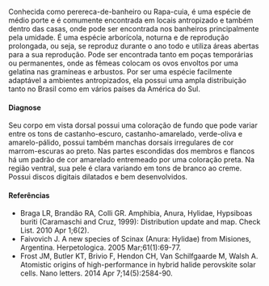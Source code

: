 ﻿Conhecida como perereca-de-banheiro ou Rapa-cuia, é uma espécie de médio porte e é comumente encontrada em locais antropizado e também dentro das casas, onde pode ser encontrada nos banheiros principalmente pela umidade. É uma espécie arborícola, noturna e de reprodução prolongada, ou seja, se reproduz durante o ano todo e utiliza áreas abertas para a sua reprodução. Pode ser encontrada tanto em poças temporárias ou permanentes, onde as fêmeas colocam os ovos envoltos por uma gelatina nas gramíneas e arbustos.
Por ser uma espécie facilmente adaptável a ambientes antropizados, ela possui uma ampla distribuição tanto no Brasil como em vários países da América do Sul.
#### Diagnose
Seu corpo em vista dorsal possui uma coloração de fundo que pode variar entre os tons de castanho-escuro, castanho-amarelado, verde-oliva e amarelo-pálido, possui também manchas dorsais irregulares de cor marrom-escuras ao preto. Nas partes escondidas dos membros e flancos há um padrão de cor amarelado entremeado por uma coloração preta. Na região ventral, sua pele é clara variando em tons de branco ao creme. Possui discos digitais dilatados e bem desenvolvidos.
#### Referências
* Braga LR, Brandão RA, Colli GR. Amphibia, Anura, Hylidae, Hypsiboas buriti (Caramaschi and Cruz, 1999): Distribution update and map. Check List. 2010 Apr 1;6(2).
* Faivovich J. A new species of Scinax (Anura: Hylidae) from Misiones, Argentina. Herpetologica. 2005 Mar;61(1):69-77.
* Frost JM, Butler KT, Brivio F, Hendon CH, Van Schilfgaarde M, Walsh A. Atomistic origins of high-performance in hybrid halide perovskite solar cells. Nano letters. 2014 Apr 7;14(5):2584-90.